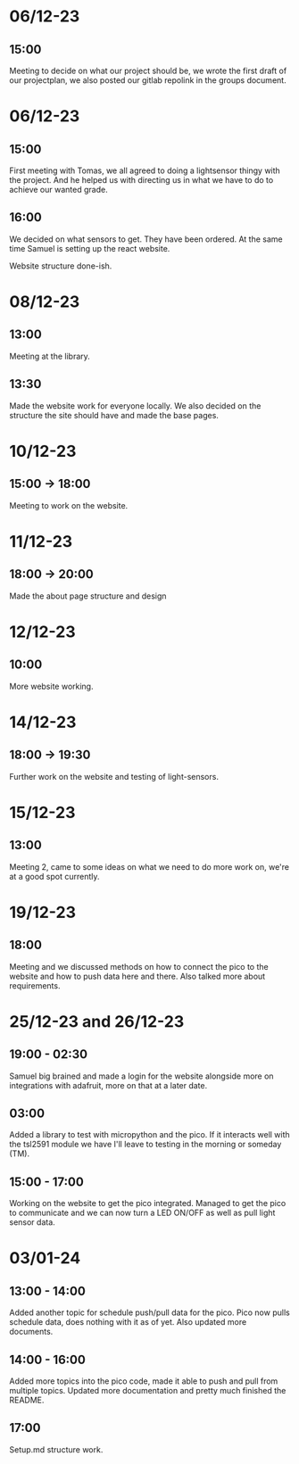 # 06/12-23

## 15:00

Meeting to decide on what our project should be, we wrote the first draft of our projectplan, we also posted our gitlab repolink in the groups document.

# 06/12-23

## 15:00

First meeting with Tomas, we all agreed to doing a lightsensor thingy with the project. And he helped us with directing us in what we have to do to achieve our wanted grade.

## 16:00

We decided on what sensors to get. They have been ordered. At the same time Samuel is setting up the react website.

Website structure done-ish.

# 08/12-23

## 13:00

Meeting at the library.

## 13:30

Made the website work for everyone locally. We also decided on the structure the site should have and made the base pages.

# 10/12-23

## 15:00 -> 18:00

Meeting to work on the website.

# 11/12-23

## 18:00 -> 20:00

Made the about page structure and design

# 12/12-23

## 10:00

More website working.

# 14/12-23

## 18:00 -> 19:30

Further work on the website and testing of light-sensors.

# 15/12-23

## 13:00

Meeting 2, came to some ideas on what we need to do more work on, we're at a good spot currently.

# 19/12-23

## 18:00

Meeting and we discussed methods on how to connect the pico to the website and how to push data here and there. Also talked more about requirements.

# 25/12-23 and 26/12-23

## 19:00 - 02:30

Samuel big brained and made a login for the website alongside more on integrations with adafruit, more on that at a later date.

## 03:00

Added a library to test with micropython and the pico. If it interacts well with the tsl2591 module we have I'll leave to testing in the morning or someday (TM).

## 15:00 - 17:00

Working on the website to get the pico integrated. Managed to get the pico to communicate and we can now turn a LED ON/OFF as well as pull light sensor data.

# 03/01-24

## 13:00 - 14:00

Added another topic for schedule push/pull data for the pico. Pico now pulls schedule data, does nothing with it as of yet. Also updated more documents.

## 14:00 - 16:00

Added more topics into the pico code, made it able to push and pull from multiple topics.
Updated more documentation and pretty much finished the README.

## 17:00

Setup.md structure work.
